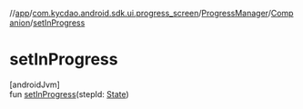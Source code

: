 //[app](../../../../index.md)/[com.kycdao.android.sdk.ui.progress_screen](../../index.md)/[ProgressManager](../index.md)/[Companion](index.md)/[setInProgress](set-in-progress.md)

# setInProgress

[androidJvm]\
fun [setInProgress](set-in-progress.md)(stepId: [State](../../../com.kycdao.android.sdk.model/-state/index.md))
